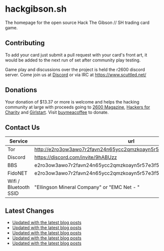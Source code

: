 # hackgibson.sh
The homepage for the open source Hack The Gibson // SH trading card game.


## Contributing

To add your card just submit a pull request with your card's front art, it would be added to the next run of set after community play testing.

Game play and discussions over the project is held the r2600 discord server. Come join us at [Discord](https://discord.com/invite/9hABUzz) or via IRC at https://www.scuttled.net/


## Donations

Your donation of $13.37 or more is welcome and helps the hacking community at large with proceeds going to [2600 Magazine](https://2600.com/), [Hackers for Charity](https://hackersforcharity.org) and [Girlstart](https://girlstart.org).  Visit [buymeacoffee](https://www.buymeacoffee.com/hackgibson.sh) to donate.


## Contact Us

Service | url
-|-
Tor | http://e2ro3ow3awo7r2favn24n65ycc2qmzkoayn5r57e3f56nvjwdcgg32ad.onion
Discord | https://discord.com/invite/9hABUzz
BBS | e2ro3ow3awo7r2favn24n65ycc2qmzkoayn5r57e3f56nvjwdcgg32ad.onion:23
FidoNET | e2ro3ow3awo7r2favn24n65ycc2qmzkoayn5r57e3f56nvjwdcgg32ad.onion:24554
Wifi / Bluetooth SSID | "Ellingson Mineral Company" or "EMC Net - <fidonet address>"

## Latest Changes
<!-- BLOG-POST-LIST:START -->
- [Updated with the latest blog posts](https://github.com/DFW2600/hackgibson.sh/commit/ec60124f037fb12cc5fece8cdc1eec01abd690b5)
- [Updated with the latest blog posts](https://github.com/DFW2600/hackgibson.sh/commit/a1a4955cd61d008d3ddf95042bb47d117478a7f4)
- [Updated with the latest blog posts](https://github.com/DFW2600/hackgibson.sh/commit/da57cbf855c6cc5a8a7359f56949167edb331c83)
- [Updated with the latest blog posts](https://github.com/DFW2600/hackgibson.sh/commit/23b1f74c9af2b40711a40302c0c93f03a818a512)
- [Updated with the latest blog posts](https://github.com/DFW2600/hackgibson.sh/commit/e97f8c738d9a7493a73278c3a95b8d432778030d)
<!-- BLOG-POST-LIST:END -->
